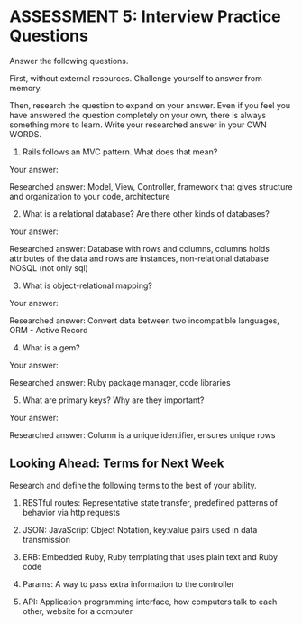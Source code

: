 # ASSESSMENT 5: Interview Practice Questions
Answer the following questions.

First, without external resources. Challenge yourself to answer from memory.

Then, research the question to expand on your answer. Even if you feel you have answered the question completely on your own, there is always something more to learn. Write your researched answer in your OWN WORDS.

1. Rails follows an MVC pattern. What does that mean?

  Your answer:

  Researched answer: Model, View, Controller, framework that gives structure and organization to your code, architecture



2. What is a relational database? Are there other kinds of databases?

  Your answer:

  Researched answer: Database with rows and columns, columns holds attributes of the data and rows are instances, non-relational database NOSQL (not only sql)



3. What is object-relational mapping?

  Your answer:

  Researched answer: Convert data between two incompatible languages, ORM - Active Record



4. What is a gem?

  Your answer:

  Researched answer: Ruby package manager, code libraries



5. What are primary keys? Why are they important?

  Your answer:

  Researched answer: Column is a unique identifier, ensures unique rows



## Looking Ahead: Terms for Next Week
Research and define the following terms to the best of your ability.

1. RESTful routes: Representative state transfer, predefined patterns of behavior via http requests

2. JSON: JavaScript Object Notation, key:value pairs used in data transmission

3. ERB: Embedded Ruby, Ruby templating that uses plain text and Ruby code

4. Params: A way to pass extra information to the controller

5. API: Application programming interface, how computers talk to each other, website for a computer
